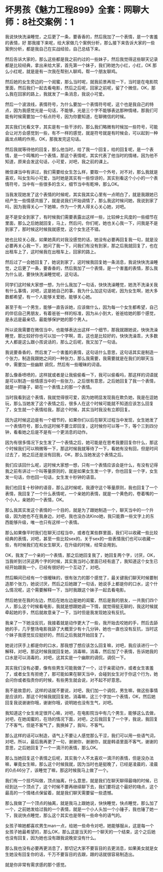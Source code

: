 # 坏男孩《魅力工程899》全套：网聊大师：8社交案例：1

我说快快洗澡睡觉，之后更了一条，要香香的，然后我加了一个表情，是一个害羞的表情，好 那我接下来呢，给大家做几个案例分析，那么接下来告诉大家的一些案例分析，都是我自己在实战经验，自己总结下来。

然后告诉大家的，那么这些都是我之前约过的一些妹子，然后我觉得这些聊天记录都是比较经典，拿出来给大家，首先第一个妹子，我们称她为小红，小红，OK 那么小红呢，就是是有一次我在帮别人聊鸡，帮一个朋友聊鸡。

然后她的女生旁边的一个闺蜜，那么当时呢，就我前景再现一下，当时是在电影院里面，然后我们一起去看电影，然后之后呢，回家之前呢，留了个微信，OK，那么我在回家的路上，我就发了一条消息，我说小可爱。

然后一个波浪线，表情符号，为什么要加一个表情符号呢，这个也是我自己的特点，因为我感觉光是一句话，不能够，光是三个字不能够表达那种情绪，那我们可能有时候需要加一个标点符号，因为你要知道，在聊微信的时候。

其实我们光看文字，其实是有一些干涉的，那么我们略微有时候加一些符号，可能会让对方会感觉到一些，有不一样的感觉，就是符号就是有时候会，可以起到一种画龙点睛的作用，OK，那我发完这句话。

然后我就等待他的回复，那么他当时，给了我一个回复，给的回复呢，是一个表情，是一个鸣嘴的一个表情，那这个表情呢，其实代表了他当时的情绪，因为他不知道，原来会发这句话，小可爱，对吧，我之前的课上。

微信课当中有讲过，我们需要给女生怎么样，要取一个外号，对不对，那么我就是喜欢，叫女生叫小可爱，当时她是其实有一些惊讶的，其实别看这个小小的一个表情符号，当中有一些很多的含义，细节当中有乾坤，那么OK。

当我发现她发了这个表情的时候呢，其实我其实心里有一点明白了，就是我跟她已经产生一些情感共振了，就是说我们开始调情了，那么我这时候问她，我说到家了吗，因为我得关心一下她嘛，作为一个男人得关心关心她，对吧。

是不是安全到家了，有时候我们需要表露出这样一些，比较绅士风度的一些细节在里面，那么之后她就回复，马上，然后问，你们呢，她也关心我一下，问我是不是到家了，那时候这时候我就感觉，这个女生还不错。

她也比较关心我，如果她真的对我没感觉的话，她没有必要再回复我一句，就是没必要再关心我一下，她问了我一下，问我们有没有到家，那之后我就回复了，也在出租车上了，这时候我在出租车上，回家的路上。

然后过了一会她回复了，她说到家了，这时候我回复她一条消息，我说快快洗澡睡觉，之后更了一条，要香香的，然后我加了一个表情，是一个害羞的表情，那么我为什么说，要快快洗澡睡觉呢，这句话。

同学们这时候大家想一想，为什么我加了一句话，快快洗澡睡觉，她洗不洗澡关我有什么事情，对吧，这是她自己的事，我为什么加这句话呢，因为女生啊，她大多数都希望，有一个人能够关爱她，能够关心她。

甚至于有一个男生，能够一直告诉她，应该做什么，因为每一个女生都希望，自己的伴侣自己男朋友，有着爸爸一样的标准，因为从小到大，爸爸给她的那个感觉，是永远是最亲切，最能够保护她的那个男人。

所以说我需要在微信当中，也能够表达出这样一个细节，那我就跟她说，快快洗澡睡觉，那比较好你也可以加一个字啊，乖，这也是比较好的，快快洗澡乖，大多数大人都是这么跟小孩说话的，那么之后呢，我又加了一句话。

我说要香香的，然后发了一个害羞的表情，这句话什么意思，这句话其实是制造一个张力，制造我跟她之间的一种张力，那么我需要，我需要就是在我们的聊天当中，需要加一些幽默 调侃，然后有一些暧昧的词语。

那么像香喷喷的，这样就或者是让我偷偷看一下，我可以偷看吗，那这样的词语就是可以制造一些情感当中的一些张力，之后很有意思，之后她回复了我一个表情，就是一把锤子，砸在一个表情上的那一个表情。

当时我看到这个表情，我就觉得很可爱，因为她明显发现我在欺负她，我是在逗她玩，那么当她发了这个表情之后，很多人在这个时候可能就不知道应该怎么回复了，女生就一个表情给我，那这个时候，其实当时我没有立即回复。

因为这时候这边是有一个细节的，如果你们以后在聊天过程当中发现，女生她发了一个表情符号，那么你这时候不要立即回复，这时候你可以等一下，等个三到四分钟，看看她之后是不是有一个更消息的动作。

因为有很多情况下女生发了一个表情之后，她可能是在思考我要回复你什么，那这个时候我们可以稍微等一下，那这时候我就等待了一下，看她有没有回，但是时间过去了，她之后还是没有回我，OK，那么当她发这个表情之后。

我们应该回什么呢，这时候大家想一想，只有一个表情应该会是什么，有没有记得我之前有讲过一个叫等量原则的，就是如果女生发一个字，你也回复一个字，女生发一句话，你也回一句话，女生发十秒钟的语音。

我们也回复十秒钟的语音，那么这时候呢，我遵守这个等量原则，我也回复了一个表情，我回复了一个什么表情呢，一个亲她的表情，就是一个黄色的，卷着嘴的一个小人，亲她的一个表情，OK。

那么我其实发这个表情的一个目的，就是为了跟她制造一个，聊天当中的一个升级，因为她也不在我身边，对吧，我也没办法Kino她，我只能靠一些文字上的东西能够升级，唯一也只有这样一个表情。

那么如果像平时我们在聊天过程当中，或者在某些群里面，我们可以收藏一些比较经典的表情，对吧，甚至一些比较sex的，关于sex的一些表情我们也可以收藏一些，有时候我们在和女生聊天，在升级的时候，经常会用到。

OK，我发了一个亲的一个表情，那之后她回复我了，她回复两个字，讨厌，OK，当我听到讨厌这两个字的时候，其实我当时心里面已经有底了，我知道这个女生已经开始跟我一个，已经有很好的一个互动了，对吧。

然后瞬间已经有一个很暧昧的，很有张力的那个感觉了，最关键我们聊天时候要制造那个张力，她说讨厌，然后之后她跟了一句话，她说手上都是你的口水，这个什么情况呢，这个需要解释一下，当时我跟这个妹子一起去看电影。

然后她坐在我的左边，然后在她左边是她的闺蜜，然后是我的朋友，一共我们四个人，那么这个时候看电影，我就是想跟她调一下情，就觉得挺无聊的，我这时候就牵起她的手，然后就故意亲了一下，当时但是我发现她没有反抗。

我亲了一下她没反抗，我接着就是动作更大了一些，我开始去咬她的手，然后去舔她的手，几乎整场电影我舔了大概至少有十几分钟，她也一直也没有反抗，当时这个妹子我感觉反应挺好的，然后之后我就开始回复了。

她说讨厌手上都是你的口水，那我想了想应该怎么回复嘛，对吧，我应该进行一个解释，对吧，那这时候我就回复她，消毒嘛，消毒，然后加了个表情，告诉她我的口水是可以消毒的，对吧，这其实是一个幽默的调侃，调侃一下。

其实我们没有必要，像有些男生可能我做了一个，过于亲密动作，或者女生害羞了，或者女生有拒绝了，那可能如果在聊天当中，会碰到女生对于你这个行为，她会问你或者指责你的时候，有些男生就会说，对不起不好意思。

我不是故意的，这样的话就不要说，对吧，我们加一个调侃，男生嘛，做这些事情是应该的，那这个时候我就回复她，消毒嘛，这三个字加一个表情，OK，然后她回复我说谢谢你哦，谢谢你哦，说明她也没有生气，对吧。

我知道这个女生肯定很开心嘛，对吧，在电影院当中有几个男生，能够这么去做，对吧，在她闺蜜的，在场的情况下面，对吧，之后我回复了一个字，我说，我回复了不客气，但是不客气了，我换掉了，我叫，不客气。

那么这样的话可以制造，语气上不要让人感觉那么干涩，我们可以用一些语气词，对吧，所以，最后我再更了一句，谢谢你，谢谢你，就是韩语里面不客气，谢谢的意思，之后她回复了一个一滴汗的表情，那么OK。

那么当她回复这个表情之后呢，其实我个人不太喜欢一滴汗的表情，但是没办法嘛，畢竟女生嘛，那么这个时候我就，因为当时也是挺晚了，已经是凌晨的，凌晨的0点46分了，该睡觉了嘛，那这时候我马上做了一个。

我们有一个技巧叫做，顶点抽离，什么意思，就是我们在聊天聊得最嗨的时候，已经到达一个顶点了，这个时候不要再继续聊下去，我们要将这个最好的嗨点，这个最高的一个情绪点保留着，就是我们聊天需要留一些遗憾。

那么我做了一个顶点的抽离，就是我马上跟她说，快快睡觉，快点睡觉，那么加了一个，之前她发给过我的一个表情，就是一个小人头加一个小锤子，我也锤了她一下，我说快点睡觉，那么这个其实也是带有一些命令的语气的。

女孩子嘛她都喜欢男生man一点，给她一些命令对吧，她能够服从，这是每一个女孩子她最希望的，那么OK，那么这是当天的一个聊天的一个结束，这个之后她也没有回复，因为她也没有跟我说晚安没有什么。

那么我也没有必要再更消息了，那切记大家不要盲目的去更消息，如果美女就是女生她没有回复你的话，千万不要盲目的去跟，跟的话就很容易制造出。

就是你非常有需求感的那个感觉。